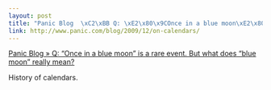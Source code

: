 ```yaml
--- 
layout: post
title: "Panic Blog  \xC2\xBB Q: \xE2\x80\x9COnce in a blue moon\xE2\x80\x9D is a rare event. But what does \xE2\x80\x9Cblue moon\xE2\x80\x9D really mean?"
link: http://www.panic.com/blog/2009/12/on-calendars/
---
```

<a href="http://www.panic.com/blog/2009/12/on-calendars/">Panic
Blog » Q: “Once in a blue moon” is a rare event. But what does
“blue moon” really mean?</a>

<p>History of calendars.</p>
